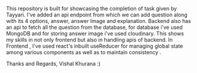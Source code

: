 This repository is built for showcasing the completion of task given by Tayyari.
I've added an api endpoint from which we can add question along with its 4 options, answer, answer Image and explanation.
Backend also has an api to fetch all the question from the database, for database i've used MongoDB and for storing answer image i've used cloudinary.
This shows my skills in not only frontend but also in handling apis of backend.
In Frontend , I've used react's inbuilt useReducer for managing global state among various components as well as to maintain consistency .

Thanks and Regards,
Vishal Khurana :)
